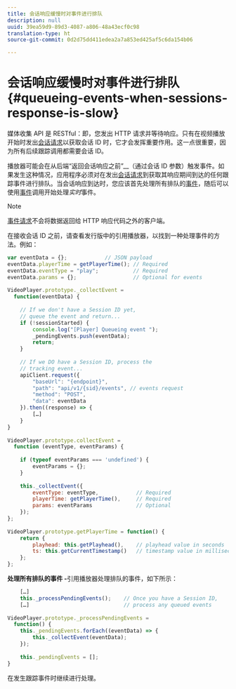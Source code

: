 ```yaml
---
title: 会话响应缓慢时对事件进行排队
description: null
uuid: 39ea59d9-89d3-4087-a806-48a43ecf0c98
translation-type: ht
source-git-commit: 0d2d75dd411edea2a7a853ed425af5c6da154b06

---
```



# 会话响应缓慢时对事件进行排队{#queueing-events-when-sessions-response-is-slow}

媒体收集 API 是 RESTful：即，您发出 HTTP 请求并等待响应。只有在视频播放开始时发出[会话请求](/help/media-collection-api/mc-api-ref/mc-api-sessions-req.md)以获取会话 ID 时，它才会发挥重要作用。这一点很重要，因为所有后续跟踪调用都需要会话 ID。

播放器可能会在从后端“返回会话响应之前”__（通过会话 ID 参数）触发事件。如果发生这种情况，应用程序必须对在发出[会话请求](/help/media-collection-api/mc-api-ref/mc-api-sessions-req.md)到获取其响应期间到达的任何跟踪事件进行排队。当会话响应到达时，您应该首先处理所有排队的[事件](/help/media-collection-api/mc-api-ref/mc-api-events-req.md)，随后可以使用[事件](/help/media-collection-api/mc-api-ref/mc-api-events-req.md)调用开始处理&#x200B;_实时_&#x200B;事件。

>[!NOTE]
>
>[事件请求](/help/media-collection-api/mc-api-ref/mc-api-events-req.md)不会将数据返回给 HTTP 响应代码之外的客户端。

在接收会话 ID 之前，请查看发行版中的引用播放器，以找到一种处理事件的方法。例如：

```js
var eventData = {};            // JSON payload 
eventData.playerTime = getPlayerTime(); // Required 
eventData.eventType = "play";           // Required 
eventData.params = {};                  // Optional for events 
 
VideoPlayer.prototype._collectEvent =  
  function(eventData) { 
 
    // If we don't have a Session ID yet,  
    // queue the event and return... 
    if (!sessionStarted) { 
        console.log("[Player] Queueing event "); 
        _pendingEvents.push(eventData); 
        return; 
    } 
 
    // If we DO have a Session ID, process the 
    // tracking event...     
    apiClient.request({ 
        "baseUrl": "{endpoint}", 
        "path": "api/v1/{sid}/events", // events request 
        "method": "POST", 
        "data": eventData 
    }).then((response) => {   
        […] 
    } 
} 
 
VideoPlayer.prototype.collectEvent =  
  function (eventType, eventParams) { 
         
    if (typeof eventParams === 'undefined') {   
        eventParams = {}; 
    } 
 
    this._collectEvent({                   
        eventType: eventType,            // Required 
        playerTime: getPlayerTime(),     // Required 
        params: eventParams              // Optional  
    });                                    
}; 
 
VideoPlayer.prototype.getPlayerTime = function() { 
    return { 
        playhead: this.getPlayhead(),    // playhead value in seconds 
        ts: this.getCurrentTimestamp()   // timestamp value in milliseconds 
    }; 
};
```

**处理所有排队的事件 -**&#x200B;引用播放器处理排队的事件，如下所示：

```js
    […] 
    this._processPendingEvents();    // Once you have a Session ID, 
    […]                              // process any queued events 
 
VideoPlayer.prototype._processPendingEvents =  
  function() { 
    this._pendingEvents.forEach((eventData) => { 
        this._collectEvent(eventData); 
    }); 
 
    this._pendingEvents = []; 
}
```

在发生跟踪事件时继续进行处理。
